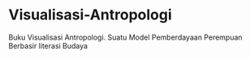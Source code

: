 # Visualisasi-Antropologi
Buku Visualisasi Antropologi. Suatu Model Pemberdayaan Perempuan Berbasir literasi Budaya
